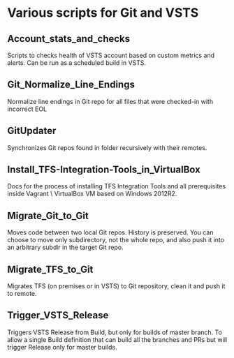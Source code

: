# Various scripts for Git and VSTS

## Account_stats_and_checks
Scripts to checks health of VSTS account based on custom metrics and alerts.
Can be run as a scheduled build in VSTS.

## Git_Normalize_Line_Endings
Normalize line endings in Git repo for all files that were checked-in with incorrect EOL

## GitUpdater
Synchronizes Git repos found in folder recursively with their remotes.

## Install_TFS-Integration-Tools_in_VirtualBox
Docs for the process of installing TFS Integration Tools and all prerequisites inside Vagrant \ VirtualBox VM based on Windows 2012R2.

## Migrate_Git_to_Git
Moves code between two local Git repos.
History is preserved.
You can choose to move only subdirectory, not the whole repo, and also push it into an arbitrary subdir in the target Git repo.

## Migrate_TFS_to_Git
Migrates TFS (on premises or in VSTS) to Git repository, clean it and push it to remote.

## Trigger_VSTS_Release
Triggers VSTS Release from Build, but only for builds of master branch.
To allow a single Build definition that can build all the branches and PRs but will trigger Release only for master builds.
